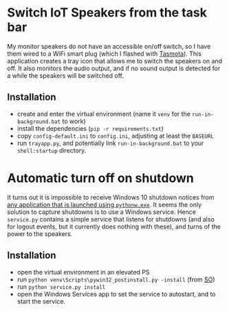 # Switch IoT Speakers from the task bar

My monitor speakers do not have an accessible on/off switch, so I have them wired to a WiFi smart plug (which I flashed with [Tasmota](https://tasmota.github.io/docs/)). This application creates a tray icon that allows me to switch the speakers on and off. It also monitors the audio output, and if no sound output is detected for a while the speakers will be switched off. 

## Installation

 * create and enter the virtual environment (name it `venv` for the `run-in-background.bat` to work)
 * install the dependencies (`pip -r requirements.txt`)
 * copy `config-default.ini` to `config.ini`, adjusting at least the `BASEURL`
 * run `trayapp.py`, and potentially link `run-in-background.bat` to your `shell:startup` directory.

# Automatic turn off on shutdown

It turns out it is impossible to receive Windows 10 shutdown notices from [any application that is launched using `pythonw.exe`](https://stackoverflow.com/questions/64522390/). It seems the only solution to capture shutdowns is to use a Windows service. Hence `service.py`  contains a simple service that listens for shutdowns (and also for logout events, but it currently does nothing with these), and turns of the power to the speakers.

## Installation

* open the virtual environment in an elevated PS
* run `python venv\Scripts\pywin32_postinstall.py -install` (from [SO](https://stackoverflow.com/questions/34696815/))
* run `python service.py install`
* open the Windows Services app to set the service to autostart, and to start the service.